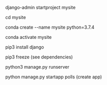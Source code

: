 django-admin startproject mysite

cd mysite

conda create --name mysite python=3.7.4

conda activate mysite

pip3 install django

pip3 freeze (see dependencies)

python3 manage.py runserver

python manage.py startapp polls (create app)
